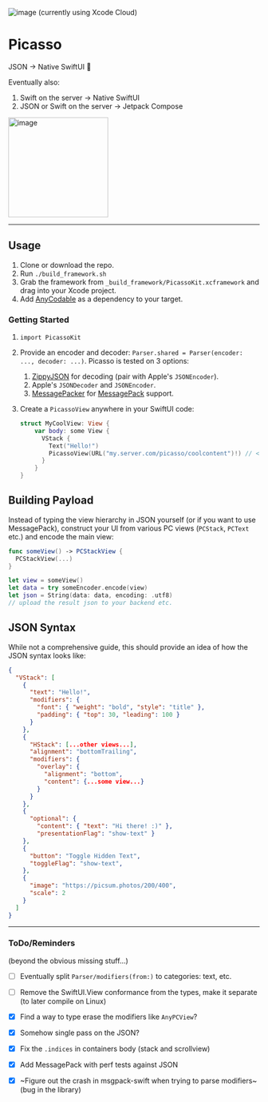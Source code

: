 ![image](https://github.com/avielg/picasso/actions/workflows/ios.yml/badge.svg) (currently using Xcode Cloud)
# Picasso

JSON → Native SwiftUI 🎉

Eventually also:
1. Swift on the server → Native SwiftUI
2. JSON or Swift on the server → Jetpack Compose

<img width="200" alt="image" src="https://github.com/avielg/picasso/assets/5012557/a65ec658-9132-4262-8c17-d353ad670b6a">

---

## Usage

1. Clone or download the repo.
2. Run `./build_framework.sh`
3. Grab the framework from `_build_framework/PicassoKit.xcframework` and drag into your Xcode project.
4. Add [AnyCodable](`https://github.com/Flight-School/AnyCodable`) as a dependency to your target.

### Getting Started

1. `import PicassoKit`
2. Provide an encoder and decoder: `Parser.shared = Parser(encoder: ..., decoder: ...)`. Picasso is tested on 3 options:
    1. [ZippyJSON](https://github.com/michaeleisel/ZippyJSON) for decoding (pair with Apple's `JSONEncoder`).
    2. Apple's `JSONDecoder` and `JSONEncoder`.
    3. [MessagePacker](https://github.com/hirotakan/MessagePacker) for [MessagePack](https://msgpack.org) support.
3. Create a `PicassoView` anywhere in your SwiftUI code:

    ```swift
    struct MyCoolView: View {
        var body: some View {
          VStack {
            Text("Hello!")
            PicassoView(URL("my.server.com/picasso/coolcontent")!) // <--
          }
        }
    }
    ```

## Building Payload

Instead of typing the view hierarchy in JSON yourself (or if you want to use MessagePack), construct your UI from various PC views (`PCStack`, `PCText` etc.) and encode the main view:
```swift
func someView() -> PCStackView {
  PCStackView(...)
}

let view = someView()
let data = try someEncoder.encode(view)
let json = String(data: data, encoding: .utf8)
// upload the result json to your backend etc.
```


## JSON Syntax

While not a comprehensive guide, this should provide an idea of how the JSON syntax looks like:
```json
{
  "VStack": [
    {
      "text": "Hello!",
      "modifiers": {
        "font": { "weight": "bold", "style": "title" },
        "padding": { "top": 30, "leading": 100 }
      }
    },
    {
      "HStack": [...other views...],
      "alignment": "bottomTrailing",
      "modifiers": {
        "overlay": {
          "alignment": "bottom",
          "content": {...some view...}
        }
      }
    },
    {
      "optional": {
        "content": { "text": "Hi there! :)" },
        "presentationFlag": "show-text" }
    },
    {
      "button": "Toggle Hidden Text",
      "toggleFlag": "show-text",
    },
    {
      "image": "https://picsum.photos/200/400",
      "scale": 2
    }
  ]
}
```

---

### ToDo/Reminders
(beyond the obvious missing stuff...)
- [ ] Eventually split ``Parser/modifiers(from:)`` to categories: text, etc.
- [ ] Remove the SwiftUI.View conformance from the types, make it separate (to later compile on Linux)
- [x] Find a way to type erase the modifiers like `AnyPCView`?
- [x] Somehow single pass on the JSON?
- [x] Fix the `.indices` in containers body (stack and scrollview)
- [x] Add MessagePack with perf tests against JSON
- [x] ~Figure out the crash in msgpack-swift when trying to parse modifiers~ (bug in the library)

